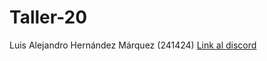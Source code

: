 # Taller-20
Luis Alejandro Hernández Márquez (241424)
[Link al discord](https://discord.gg/3jycQWH2)
